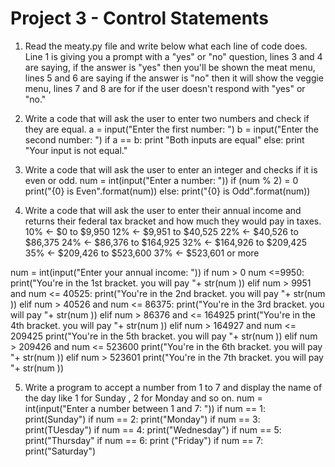 # Project 3 - Control Statements

1. Read the meaty.py file and write below what each line of code does. Line 1 is giving you a prompt with a "yes" or "no" question, lines 3 and 4 are saying, if the answer is "yes" then you'll be shown the meat menu, lines 5 and 6 are saying if the answer is "no" then it will show the veggie menu, lines 7 and 8 are for if the user doesn't respond with "yes" or "no."

2. Write a code that will ask the user to enter two numbers and check if they are equal.
a = input("Enter the first number: ")
b = input("Enter the second number: ")
if a == b:
  print "Both inputs are equal"
else:
  print "Your input is not equal."

3. Write a code that will ask the user to enter an integer and checks if it is even or odd.
num = int(input("Enter a number: "))
if (num % 2) = 0
 print("{0} is Even".format(num))
else:
   print("{0} is Odd".format(num))

4.  Write a code that will ask the user to enter their annual income and returns their federal tax bracket and how much they would pay in taxes.
10% <- $0 to $9,950
12% <- $9,951 to $40,525
22% <- $40,526 to $86,375
24% <- $86,376 to $164,925
32% <- $164,926 to $209,425
35% <- $209,426 to $523,600
37% <- $523,601 or more

num = int(input("Enter your annual income: "))
if num > 0 num <=9950:
print("You're in the 1st bracket. you will pay "+ str(num ))
elif num > 9951 and num <= 40525:
print("You're in the 2nd bracket. you will pay "+ str(num ))
elif num > 40526 and num <= 86375:
print("You're in the 3rd bracket. you will pay "+ str(num ))
elif num > 86376 and <= 164925
print("You're in the 4th bracket. you will pay "+ str(num ))
elif num > 164927 and num <= 209425
print("You're in the 5th bracket. you will pay "+ str(num ))
elif num > 209426 and num <= 523600
print("You're in the 6th bracket. you will pay "+ str(num ))
elif num > 523601
print("You're in the 7th bracket. you will pay "+ str(num ))


5. Write a program to accept a number from 1 to 7 and display the name of the day like 1 for Sunday , 2 for Monday and so on.
num = int(input("Enter a number between 1 and 7: "))
if num == 1:
print(Sunday")
if num == 2:
print("Monday")
if num == 3:
print(TUesday")
if num == 4:
print("Wednesday")
if num == 5:
print("Thursday"
if num == 6:
print ("Friday")
if num == 7:
print("Saturday")
